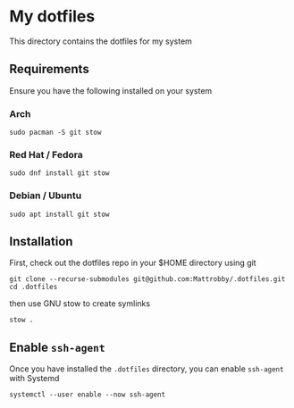 # My dotfiles

This directory contains the dotfiles for my system

## Requirements

Ensure you have the following installed on your system

### Arch

```
sudo pacman -S git stow
```

### Red Hat / Fedora

```
sudo dnf install git stow
```

### Debian / Ubuntu 

```
sudo apt install git stow
```

## Installation

First, check out the dotfiles repo in your $HOME directory using git

```
git clone --recurse-submodules git@github.com:Mattrobby/.dotfiles.git
cd .dotfiles
```

then use GNU stow to create symlinks

```
stow .
```

## Enable `ssh-agent`

Once you have installed the `.dotfiles` directory, you can enable `ssh-agent` with Systemd

```
systemctl --user enable --now ssh-agent
```

